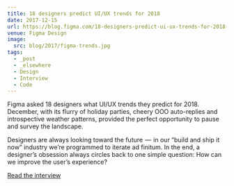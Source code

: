 ```yaml
---
title: 18 designers predict UI/UX trends for 2018
date: 2017-12-15
url: https://blog.figma.com/18-designers-predict-ui-ux-trends-for-2018-2d04d41361c6
venue: Figma Design
image:
  src: blog/2017/figma-trends.jpg
tags:
  - _post
  - _elsewhere
  - Design
  - Interview
  - Code
---
```


Figma asked 18 designers
what UI/UX trends they predict for 2018.
December, with its flurry of holiday parties,
cheery OOO auto-replies and introspective weather patterns,
provided the perfect opportunity to pause and survey the landscape.

Designers are always looking toward the future  —
 in our “build and ship it now” industry
we’re programmed to iterate ad finitum.
In the end, a designer’s obsession always circles back
to one simple question:
How can we improve the user’s experience?

[Read the interview](https://blog.figma.com/18-designers-predict-ui-ux-trends-for-2018-2d04d41361c6)
